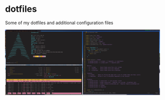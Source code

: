 # dotfiles

Some of my dotfiles and additional configuration files

![wallpaper](https://github.com/Yrds/dotfiles/blob/master/image.png)
